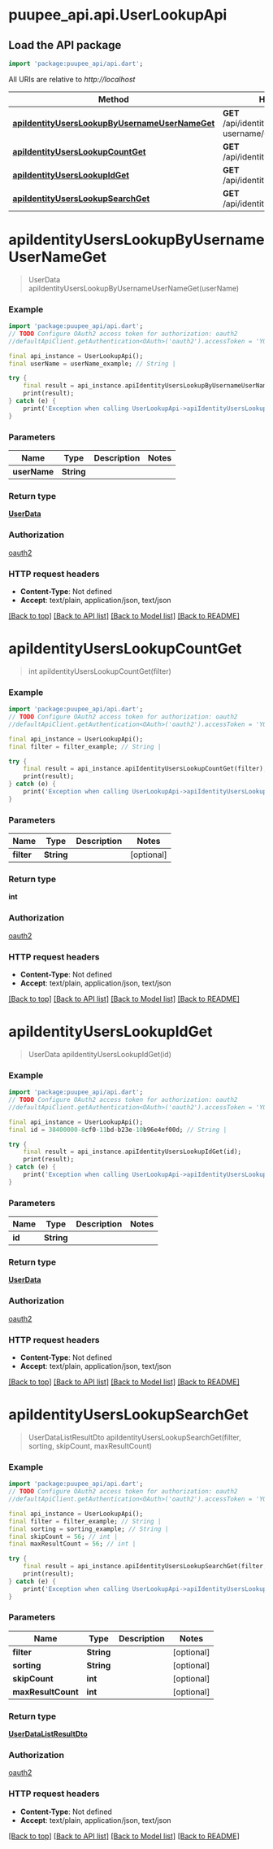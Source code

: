 # puupee_api.api.UserLookupApi

## Load the API package
```dart
import 'package:puupee_api/api.dart';
```

All URIs are relative to *http://localhost*

Method | HTTP request | Description
------------- | ------------- | -------------
[**apiIdentityUsersLookupByUsernameUserNameGet**](UserLookupApi.md#apiidentityuserslookupbyusernameusernameget) | **GET** /api/identity/users/lookup/by-username/{userName} | 
[**apiIdentityUsersLookupCountGet**](UserLookupApi.md#apiidentityuserslookupcountget) | **GET** /api/identity/users/lookup/count | 
[**apiIdentityUsersLookupIdGet**](UserLookupApi.md#apiidentityuserslookupidget) | **GET** /api/identity/users/lookup/{id} | 
[**apiIdentityUsersLookupSearchGet**](UserLookupApi.md#apiidentityuserslookupsearchget) | **GET** /api/identity/users/lookup/search | 


# **apiIdentityUsersLookupByUsernameUserNameGet**
> UserData apiIdentityUsersLookupByUsernameUserNameGet(userName)



### Example
```dart
import 'package:puupee_api/api.dart';
// TODO Configure OAuth2 access token for authorization: oauth2
//defaultApiClient.getAuthentication<OAuth>('oauth2').accessToken = 'YOUR_ACCESS_TOKEN';

final api_instance = UserLookupApi();
final userName = userName_example; // String | 

try {
    final result = api_instance.apiIdentityUsersLookupByUsernameUserNameGet(userName);
    print(result);
} catch (e) {
    print('Exception when calling UserLookupApi->apiIdentityUsersLookupByUsernameUserNameGet: $e\n');
}
```

### Parameters

Name | Type | Description  | Notes
------------- | ------------- | ------------- | -------------
 **userName** | **String**|  | 

### Return type

[**UserData**](UserData.md)

### Authorization

[oauth2](../README.md#oauth2)

### HTTP request headers

 - **Content-Type**: Not defined
 - **Accept**: text/plain, application/json, text/json

[[Back to top]](#) [[Back to API list]](../README.md#documentation-for-api-endpoints) [[Back to Model list]](../README.md#documentation-for-models) [[Back to README]](../README.md)

# **apiIdentityUsersLookupCountGet**
> int apiIdentityUsersLookupCountGet(filter)



### Example
```dart
import 'package:puupee_api/api.dart';
// TODO Configure OAuth2 access token for authorization: oauth2
//defaultApiClient.getAuthentication<OAuth>('oauth2').accessToken = 'YOUR_ACCESS_TOKEN';

final api_instance = UserLookupApi();
final filter = filter_example; // String | 

try {
    final result = api_instance.apiIdentityUsersLookupCountGet(filter);
    print(result);
} catch (e) {
    print('Exception when calling UserLookupApi->apiIdentityUsersLookupCountGet: $e\n');
}
```

### Parameters

Name | Type | Description  | Notes
------------- | ------------- | ------------- | -------------
 **filter** | **String**|  | [optional] 

### Return type

**int**

### Authorization

[oauth2](../README.md#oauth2)

### HTTP request headers

 - **Content-Type**: Not defined
 - **Accept**: text/plain, application/json, text/json

[[Back to top]](#) [[Back to API list]](../README.md#documentation-for-api-endpoints) [[Back to Model list]](../README.md#documentation-for-models) [[Back to README]](../README.md)

# **apiIdentityUsersLookupIdGet**
> UserData apiIdentityUsersLookupIdGet(id)



### Example
```dart
import 'package:puupee_api/api.dart';
// TODO Configure OAuth2 access token for authorization: oauth2
//defaultApiClient.getAuthentication<OAuth>('oauth2').accessToken = 'YOUR_ACCESS_TOKEN';

final api_instance = UserLookupApi();
final id = 38400000-8cf0-11bd-b23e-10b96e4ef00d; // String | 

try {
    final result = api_instance.apiIdentityUsersLookupIdGet(id);
    print(result);
} catch (e) {
    print('Exception when calling UserLookupApi->apiIdentityUsersLookupIdGet: $e\n');
}
```

### Parameters

Name | Type | Description  | Notes
------------- | ------------- | ------------- | -------------
 **id** | **String**|  | 

### Return type

[**UserData**](UserData.md)

### Authorization

[oauth2](../README.md#oauth2)

### HTTP request headers

 - **Content-Type**: Not defined
 - **Accept**: text/plain, application/json, text/json

[[Back to top]](#) [[Back to API list]](../README.md#documentation-for-api-endpoints) [[Back to Model list]](../README.md#documentation-for-models) [[Back to README]](../README.md)

# **apiIdentityUsersLookupSearchGet**
> UserDataListResultDto apiIdentityUsersLookupSearchGet(filter, sorting, skipCount, maxResultCount)



### Example
```dart
import 'package:puupee_api/api.dart';
// TODO Configure OAuth2 access token for authorization: oauth2
//defaultApiClient.getAuthentication<OAuth>('oauth2').accessToken = 'YOUR_ACCESS_TOKEN';

final api_instance = UserLookupApi();
final filter = filter_example; // String | 
final sorting = sorting_example; // String | 
final skipCount = 56; // int | 
final maxResultCount = 56; // int | 

try {
    final result = api_instance.apiIdentityUsersLookupSearchGet(filter, sorting, skipCount, maxResultCount);
    print(result);
} catch (e) {
    print('Exception when calling UserLookupApi->apiIdentityUsersLookupSearchGet: $e\n');
}
```

### Parameters

Name | Type | Description  | Notes
------------- | ------------- | ------------- | -------------
 **filter** | **String**|  | [optional] 
 **sorting** | **String**|  | [optional] 
 **skipCount** | **int**|  | [optional] 
 **maxResultCount** | **int**|  | [optional] 

### Return type

[**UserDataListResultDto**](UserDataListResultDto.md)

### Authorization

[oauth2](../README.md#oauth2)

### HTTP request headers

 - **Content-Type**: Not defined
 - **Accept**: text/plain, application/json, text/json

[[Back to top]](#) [[Back to API list]](../README.md#documentation-for-api-endpoints) [[Back to Model list]](../README.md#documentation-for-models) [[Back to README]](../README.md)

